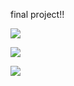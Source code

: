 final project!!

<a href="https://www.instagram.com/"><img src="https://img.shields.io/badge/Instagram-E4405F?style=flat-square&logo=Instagram&logoColor=white"/></a>

<a href="https://www.naver.com/"><img src="https://img.shields.io/badge/Naver-03C75A?style=flat-square&logo=naver&logoColor=white"/></a>

<a href="링크"><img src="https://img.shields.io/badge/Oracle-F80000?style=flat-square&logo=Oracle&logoColor=#03C75A"/></a>
